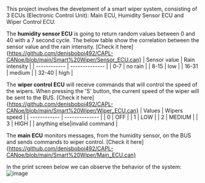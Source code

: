 This project involves the develpment of a smart wiper system, consisting of 3 ECUs (Electronic Control Unit): Main ECU, Humidity Sensor ECU and Wiper Control ECU.

The **humidity sensor ECU** is going to return random values between 0 and 40 with a 7 second cycle. The below table show the correlation between the sensor value and the rain intensity. [Check it here]{https://github.com/denisboboi492/CAPL-CANoe/blob/main/Smart%20Wiper/Sensor_ECU.can}
| Sensor value | Rain intensity |
| ------------ | -------------- |
|       0-7    |      no rain   |
|    8-15      |     low        |
|   16-31      |     medium     |
|   32-40      |      high      |

The **wiper control ECU** will receive commands that will control the speed of the wipers. When pressing the 'S' button, the current speed of the wiper will be sent to the BUS. [Check it here]{https://github.com/denisboboi492/CAPL-CANoe/blob/main/Smart%20Wiper/Wiper_ECU.can}
| Values       | Wipers speed   |
| ------------ | -------------- |
|       0      |    OFF         |
|    1         |      LOW       |
|   2          |        MEDIUM  |
|   3          |       HIGH     |
| anything else|invalid command |

The **main ECU** monitors messages, from the humidity sensor, on the BUS and sends commands to wiper control. [Check it here]{https://github.com/denisboboi492/CAPL-CANoe/blob/main/Smart%20Wiper/Main_ECU.can}

In the print screen below we can observe the behavior of the system:
![image](https://github.com/user-attachments/assets/6947cf4b-4362-4e3b-a266-24bdc3c6bb71)

